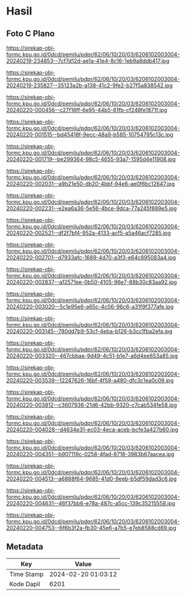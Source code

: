 # Hasil

## Foto C Plano

https://sirekap-obj-formc.kpu.go.id/0dcd/pemilu/pdpr/62/06/10/20/03/6206102003004-20240219-234853--7cf7d12d-ae1a-41e4-8c16-1eb9a8ddb417.jpg

https://sirekap-obj-formc.kpu.go.id/0dcd/pemilu/pdpr/62/06/10/20/03/6206102003004-20240219-235827--35123a2b-a138-41c2-9fe2-b27f5a838542.jpg

https://sirekap-obj-formc.kpu.go.id/0dcd/pemilu/pdpr/62/06/10/20/03/6206102003004-20240220-000456--c27f16ff-6e95-44b5-81fb-cf248fe1871f.jpg

https://sirekap-obj-formc.kpu.go.id/0dcd/pemilu/pdpr/62/06/10/20/03/6206102003004-20240220-001515--bd45418f-9ecc-48a9-b585-10754795c13c.jpg

https://sirekap-obj-formc.kpu.go.id/0dcd/pemilu/pdpr/62/06/10/20/03/6206102003004-20240220-001719--be299364-98c5-4655-93a7-1595d4e11908.jpg

https://sirekap-obj-formc.kpu.go.id/0dcd/pemilu/pdpr/62/06/10/20/03/6206102003004-20240220-002031--a9b21e50-db20-4bbf-94e6-ae0f6bc12647.jpg

https://sirekap-obj-formc.kpu.go.id/0dcd/pemilu/pdpr/62/06/10/20/03/6206102003004-20240220-002231--e2ea6a36-5e56-4bce-9dca-77a245f889e5.jpg

https://sirekap-obj-formc.kpu.go.id/0dcd/pemilu/pdpr/62/06/10/20/03/6206102003004-20240220-002521--df2f7bf4-952a-4133-acf5-a5a46acf7285.jpg

https://sirekap-obj-formc.kpu.go.id/0dcd/pemilu/pdpr/62/06/10/20/03/6206102003004-20240220-002701--d7933afc-1689-4d70-a3f3-e64c895083a4.jpg

https://sirekap-obj-formc.kpu.go.id/0dcd/pemilu/pdpr/62/06/10/20/03/6206102003004-20240220-002837--a12571ee-0b50-4105-96e7-88b30c83aa92.jpg

https://sirekap-obj-formc.kpu.go.id/0dcd/pemilu/pdpr/62/06/10/20/03/6206102003004-20240220-003020--5c1e95e6-a65c-4c06-96c6-a31f9f377afe.jpg

https://sirekap-obj-formc.kpu.go.id/0dcd/pemilu/pdpr/62/06/10/20/03/6206102003004-20240220-003145--780dd7b9-53cf-4eba-b126-b3cc1fba2efa.jpg

https://sirekap-obj-formc.kpu.go.id/0dcd/pemilu/pdpr/62/06/10/20/03/6206102003004-20240220-003320--467cbbae-9d49-4c51-b1e7-a6d4ee653a85.jpg

https://sirekap-obj-formc.kpu.go.id/0dcd/pemilu/pdpr/62/06/10/20/03/6206102003004-20240220-003539--12247626-16bf-4f59-a480-dfc3c1ea0c09.jpg

https://sirekap-obj-formc.kpu.go.id/0dcd/pemilu/pdpr/62/06/10/20/03/6206102003004-20240220-003812--c3607936-21d6-42bb-9320-c7cab534fe58.jpg

https://sirekap-obj-formc.kpu.go.id/0dcd/pemilu/pdpr/62/06/10/20/03/6206102003004-20240220-004028--d4634e31-ec03-4eca-aceb-bcfe3a427b60.jpg

https://sirekap-obj-formc.kpu.go.id/0dcd/pemilu/pdpr/62/06/10/20/03/6206102003004-20240220-004351--b907119c-0258-4fad-8718-3983b67aacea.jpg

https://sirekap-obj-formc.kpu.go.id/0dcd/pemilu/pdpr/62/06/10/20/03/6206102003004-20240220-004513--a6888f64-9685-41d0-9eeb-b5df59dad3c6.jpg

https://sirekap-obj-formc.kpu.go.id/0dcd/pemilu/pdpr/62/06/10/20/03/6206102003004-20240220-004631--46f37bb6-e78a-487c-a5cc-139c35215558.jpg

https://sirekap-obj-formc.kpu.go.id/0dcd/pemilu/pdpr/62/06/10/20/03/6206102003004-20240220-004753--6f6b3f2a-fb30-45e6-a7b5-e7eb8588cd69.jpg


## Metadata

| Key        | Value               |
| ---------- | ------------------- |
| Time Stamp | 2024-02-20 01:03:12 |
| Kode Dapil | 6201                |



